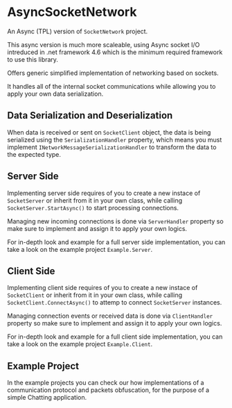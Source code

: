 # AsyncSocketNetwork
An Async (TPL) version of <code>SocketNetwork</code> project.

This async version is much more scaleable, using Async socket I/O intreduced in .net framework 4.6 which is the minimum required framework to use this library.

Offers generic simplified implementation of networking based on sockets. 

It handles all of the internal socket communications while allowing you to apply your own data serialization.

## Data Serialization and Deserialization
When data is received or sent on <code>SocketClient</code> object, the data is being serialized using the <code>SerializationHandler</code> property, which means you must implement <code>INetworkMessageSerializationHandler</code> to transform the data to the expected type.

## Server Side
Implementing server side requires of you to create a new instace of <code>SocketServer</code> or inherit from it in your own class, while calling <code>SocketServer.StartAsync()</code> to start processing connections.

Managing new incoming connections is done via <code>ServerHandler</code> property so make sure to implement and assign it to apply your own logics.

For in-depth look and example for a full server side implementation, you can take a look on the example project <code>Example.Server</code>.

## Client Side
Implementing client side requires of you to create a new instace of <code>SocketClient</code> or inherit from it in your own class, while calling <code>SocketClient.ConnectAsync()</code> to attemp to connect <code>SocketServer</code> instances.

Managing connection events or received data is done via <code>ClientHandler</code> property so make sure to implement and assign it to apply your own logics.

For in-depth look and example for a full client side implementation, you can take a look on the example project <code>Example.Client</code>.

## Example Project
In the example projects you can check our how implementations of a communication protocol and packets obfuscation, for the purpose of a simple Chatting application.
